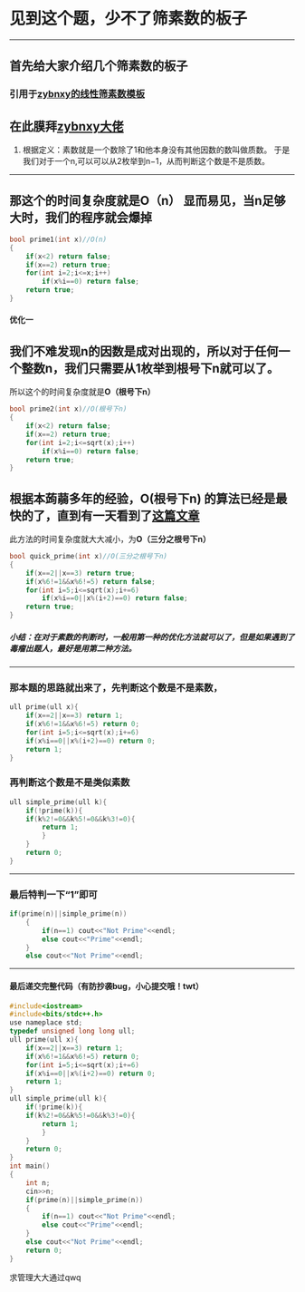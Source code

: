 # 见到这个题，少不了筛素数的板子
------------
## 首先给大家介绍几个筛素数的板子
### 引用于[zybnxy的线性筛素数模板](https://www.luogu.org/problemnew/solution/P3383)
在此膜拜[zybnxy大佬](https://www.luogu.org/space/show?uid=51645)
------------
1.    根据定义：素数就是一个数除了1和他本身没有其他因数的数叫做质数。
于是我们对于一个n,可以可以从2枚举到n−1，从而判断这个数是不是质数。
------------
那这个的时间复杂度就是**O（n）**
显而易见，当n足够大时，我们的程序就会爆掉
------------
```cpp
bool prime1(int x)//O(n)
{
	if(x<2) return false;
	if(x==2) return true;
	for(int i=2;i<=x;i++)
		if(x%i==0) return false;
	return true;
}
```
#### 优化一
我们不难发现n的因数是成对出现的，所以对于任何一个整数n，我们只需要从1枚举到根号下n就可以了。
------------
所以这个的时间复杂度就是**O（根号下n）**
```cpp
bool prime2(int x)//O(根号下n)
{
	if(x<2) return false;
	if(x==2) return true;
	for(int i=2;i<=sqrt(x);i++)
		if(x%i==0) return false;
	return true;
}
```
根据本蒟蒻多年的经验，**O(根号下n)**
的算法已经是最快的了，直到有一天看到了[这篇文章](https://blog.csdn.net/huang_miao_xin/article/details/51331710)
------------
此方法的时间复杂度就大大减小，为**O（三分之根号下n）**
```cpp
bool quick_prime(int x)//O(三分之根号下n) 
{
	if(x==2||x==3) return true;
	if(x%6!=1&&x%6!=5) return false;
	for(int i=5;i<=sqrt(x);i+=6)
		if(x%i==0||x%(i+2)==0) return false;
	return true;
}
```
##### 小结：在对于素数的判断时，一般用第一种的优化方法就可以了，但是如果遇到了毒瘤出题人，最好是用第二种方法。
-----
### 那本题的思路就出来了，先判断这个数是不是素数，
```cpp
ull prime(ull x){
	if(x==2||x==3) return 1;
	if(x%6!=1&&x%6!=5) return 0;
	for(int i=5;i<=sqrt(x);i+=6)
	if(x%i==0||x%(i+2)==0) return 0;
	return 1;
}
```
### 再判断这个数是不是类似素数
```cpp
ull simple_prime(ull k){
	if(!prime(k)){
	if(k%2!=0&&k%5!=0&&k%3!=0){
		return 1;
		}
	}
	return 0;	
}
```


------------

### 最后特判一下“1”即可
```cpp
if(prime(n)||simple_prime(n))
	{
		if(n==1) cout<<"Not Prime"<<endl;
		else cout<<"Prime"<<endl;
	} 
	else cout<<"Not Prime"<<endl;
```
------------
#### 最后递交完整代码（有防抄袭bug，小心提交哦！twt）
```cpp
#include<iostream>
#include<bits/stdc++.h>
use nameplace std;
typedef unsigned long long ull;
ull prime(ull x){
	if(x==2||x==3) return 1;
	if(x%6!=1&&x%6!=5) return 0;
	for(int i=5;i<=sqrt(x);i+=6)
	if(x%i==0||x%(i+2)==0) return 0;
	return 1;
}
ull simple_prime(ull k){
	if(!prime(k)){
	if(k%2!=0&&k%5!=0&&k%3!=0){
		return 1;
		}
	}
	return 0;	
}
int main()
{
	int n;
	cin>>n;
	if(prime(n)||simple_prime(n))
	{
		if(n==1) cout<<"Not Prime"<<endl;
		else cout<<"Prime"<<endl;
	} 
	else cout<<"Not Prime"<<endl;
	return 0;
}
```
求管理大大通过qwq